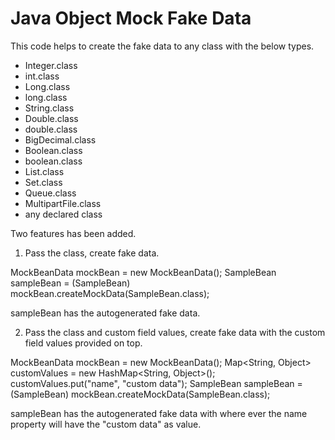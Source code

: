 # Java Object Mock Fake Data

This code helps to create the fake data to any class with the below types.

* Integer.class
* int.class
* Long.class
* long.class
* String.class
* Double.class
* double.class
* BigDecimal.class
* Boolean.class
* boolean.class
* List.class
* Set.class
* Queue.class
* MultipartFile.class
* any declared class

Two features has been added.

1. Pass the class, create fake data.

MockBeanData mockBean = new MockBeanData();
SampleBean sampleBean = (SampleBean) mockBean.createMockData(SampleBean.class);

sampleBean has the autogenerated fake data.

2. Pass the class and custom field values, create fake data with the custom field values provided on top.

MockBeanData mockBean = new MockBeanData(); 
Map<String, Object> customValues = new HashMap<String, Object>(); 
customValues.put("name", "custom data");
SampleBean sampleBean = (SampleBean) mockBean.createMockData(SampleBean.class);

sampleBean has the autogenerated fake data with where ever the name property will have the "custom data" as value.
